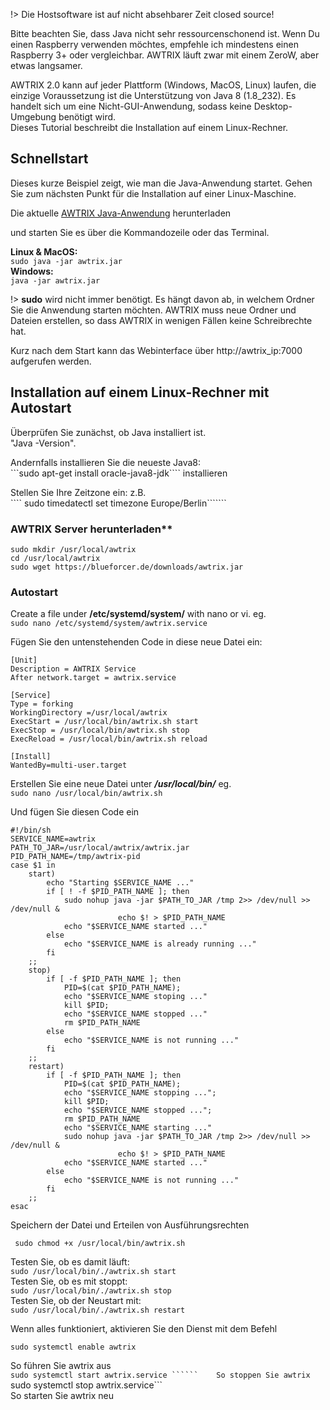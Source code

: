 !> Die Hostsoftware ist auf nicht absehbarer Zeit closed source!

Bitte beachten Sie, dass Java nicht sehr ressourcenschonend ist.
Wenn Du einen Raspberry verwenden möchtes, empfehle ich mindestens einen Raspberry 3+ oder vergleichbar. AWTRIX läuft zwar mit einem ZeroW, aber etwas langsamer. 


AWTRIX 2.0 kann auf jeder Plattform (Windows, MacOS, Linux) laufen, die einzige Voraussetzung ist die Unterstützung von Java 8 (1.8_232). Es handelt sich um eine Nicht-GUI-Anwendung, sodass keine Desktop-Umgebung benötigt wird.   
Dieses Tutorial beschreibt die Installation auf einem Linux-Rechner.  


## Schnellstart
Dieses kurze Beispiel zeigt, wie man die Java-Anwendung startet.
Gehen Sie zum nächsten Punkt für die Installation auf einer Linux-Maschine.

Die aktuelle [AWTRIX Java-Anwendung](https://blueforcer.de/awtrix/beta/awtrix.jar)
 herunterladen

 und starten Sie es über die Kommandozeile oder das Terminal. 

**Linux & MacOS:**    
 ``` sudo java -jar awtrix.jar ```      
 **Windows:**    
 ``` java -jar awtrix.jar ```

   
!> **sudo** wird nicht immer benötigt. Es hängt davon ab, in welchem Ordner Sie die Anwendung starten möchten. AWTRIX muss neue Ordner und Dateien erstellen, so dass AWTRIX in wenigen Fällen keine Schreibrechte hat.

Kurz nach dem Start kann das Webinterface über http://awtrix_ip:7000 aufgerufen werden.




## Installation auf einem Linux-Rechner mit Autostart


Überprüfen Sie zunächst, ob Java installiert ist.  
"Java -Version".  
  
Andernfalls installieren Sie die neueste Java8:  
```sudo apt-get install oracle-java8-jdk```` installieren  

Stellen Sie Ihre Zeitzone ein: z.B.  
```` sudo timedatectl set timezone Europe/Berlin```````  


### AWTRIX Server herunterladen**

```sudo mkdir /usr/local/awtrix```  
```cd /usr/local/awtrix```    
```sudo wget https://blueforcer.de/downloads/awtrix.jar```  


### Autostart

Create a file under  **/etc/systemd/system/** with nano or vi. eg.  
```sudo nano /etc/systemd/system/awtrix.service```  
  
Fügen Sie den untenstehenden Code in diese neue Datei ein:

```
[Unit]
Description = AWTRIX Service
After network.target = awtrix.service

[Service]
Type = forking
WorkingDirectory =/usr/local/awtrix
ExecStart = /usr/local/bin/awtrix.sh start
ExecStop = /usr/local/bin/awtrix.sh stop
ExecReload = /usr/local/bin/awtrix.sh reload

[Install]
WantedBy=multi-user.target
```



Erstellen Sie eine neue Datei unter ***/usr/local/bin/*** eg.   
```sudo nano /usr/local/bin/awtrix.sh```  
  
Und fügen Sie diesen Code ein

```
#!/bin/sh
SERVICE_NAME=awtrix
PATH_TO_JAR=/usr/local/awtrix/awtrix.jar
PID_PATH_NAME=/tmp/awtrix-pid
case $1 in
    start)
        echo "Starting $SERVICE_NAME ..."
        if [ ! -f $PID_PATH_NAME ]; then
            sudo nohup java -jar $PATH_TO_JAR /tmp 2>> /dev/null >> /dev/null &
                        echo $! > $PID_PATH_NAME
            echo "$SERVICE_NAME started ..."
        else
            echo "$SERVICE_NAME is already running ..."
        fi
    ;;
    stop)
        if [ -f $PID_PATH_NAME ]; then
            PID=$(cat $PID_PATH_NAME);
            echo "$SERVICE_NAME stoping ..."
            kill $PID;
            echo "$SERVICE_NAME stopped ..."
            rm $PID_PATH_NAME
        else
            echo "$SERVICE_NAME is not running ..."
        fi
    ;;
    restart)
        if [ -f $PID_PATH_NAME ]; then
            PID=$(cat $PID_PATH_NAME);
            echo "$SERVICE_NAME stopping ...";
            kill $PID;
            echo "$SERVICE_NAME stopped ...";
            rm $PID_PATH_NAME
            echo "$SERVICE_NAME starting ..."
            sudo nohup java -jar $PATH_TO_JAR /tmp 2>> /dev/null >> /dev/null &
                        echo $! > $PID_PATH_NAME
            echo "$SERVICE_NAME started ..."
        else
            echo "$SERVICE_NAME is not running ..."
        fi
    ;;
esac
```

Speichern der Datei und Erteilen von Ausführungsrechten

``` sudo chmod +x /usr/local/bin/awtrix.sh``` 

Testen Sie, ob es damit läuft:  
```sudo /usr/local/bin/./awtrix.sh start```     
Testen Sie, ob es mit stoppt:   
```sudo /usr/local/bin/./awtrix.sh stop```     
Testen Sie, ob der Neustart mit:  
```sudo /usr/local/bin/./awtrix.sh restart```     

Wenn alles funktioniert, aktivieren Sie den Dienst mit dem Befehl

```sudo systemctl enable awtrix``` 




So führen Sie awtrix aus  
```sudo systemctl start awtrix.service ``````   
So stoppen Sie awtrix   
```sudo systemctl stop awtrix.service```   
So starten Sie awtrix neu 